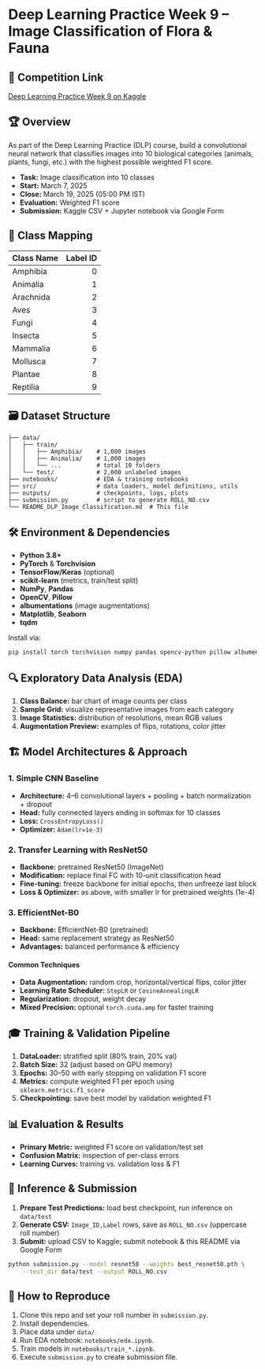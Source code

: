 # Deep Learning Practice Week 9 – Image Classification of Flora & Fauna

## 📄 Competition Link

[Deep Learning Practice Week 9 on Kaggle](https://www.kaggle.com/competitions/deep-learning-practice-week-9-image-c-lassifica/data)

## 🏆 Overview

As part of the Deep Learning Practice (DLP) course, build a convolutional neural network that classifies images into 10 biological categories (animals, plants, fungi, etc.) with the highest possible weighted F1 score.

* **Task:** Image classification into 10 classes
* **Start:** March 7, 2025
* **Close:** March 19, 2025 (05:00 PM IST)
* **Evaluation:** Weighted F1 score
* **Submission:** Kaggle CSV + Jupyter notebook via Google Form

## 🔖 Class Mapping

| Class Name | Label ID |
| ---------- | -------: |
| Amphibia   |        0 |
| Animalia   |        1 |
| Arachnida  |        2 |
| Aves       |        3 |
| Fungi      |        4 |
| Insecta    |        5 |
| Mammalia   |        6 |
| Mollusca   |        7 |
| Plantae    |        8 |
| Reptilia   |        9 |

## 🗃️ Dataset Structure

```
├── data/
│   ├── train/
│   │   ├── Amphibia/    # 1,000 images
│   │   ├── Animalia/    # 1,000 images
│   │   └── ...          # total 10 folders
│   └── test/            # 2,000 unlabeled images
├── notebooks/           # EDA & training notebooks
├── src/                 # data loaders, model definitions, utils
├── outputs/             # checkpoints, logs, plots
├── submission.py        # script to generate ROLL_NO.csv
└── README_DLP_Image_Classification.md  # This file
```

## 🛠️ Environment & Dependencies

* **Python 3.8+**
* **PyTorch** & **Torchvision**
* **TensorFlow/Keras** (optional)
* **scikit-learn** (metrics, train/test split)
* **NumPy**, **Pandas**
* **OpenCV**, **Pillow**
* **albumentations** (image augmentations)
* **Matplotlib**, **Seaborn**
* **tqdm**

Install via:

```bash
pip install torch torchvision numpy pandas opencv-python pillow albumentations scikit-learn matplotlib seaborn tqdm
```

## 🔍 Exploratory Data Analysis (EDA)

1. **Class Balance:** bar chart of image counts per class
2. **Sample Grid:** visualize representative images from each category
3. **Image Statistics:** distribution of resolutions, mean RGB values
4. **Augmentation Preview:** examples of flips, rotations, color jitter

## 🏗️ Model Architectures & Approach

### 1. Simple CNN Baseline

* **Architecture:** 4–6 convolutional layers + pooling + batch normalization + dropout
* **Head:** fully connected layers ending in softmax for 10 classes
* **Loss:** `CrossEntropyLoss()`
* **Optimizer:** `Adam(lr=1e-3)`

### 2. Transfer Learning with ResNet50

* **Backbone:** pretrained ResNet50 (ImageNet)
* **Modification:** replace final FC with 10-unit classification head
* **Fine-tuning:** freeze backbone for initial epochs, then unfreeze last block
* **Loss & Optimizer:** as above, with smaller lr for pretrained weights (1e-4)

### 3. EfficientNet-B0

* **Backbone:** EfficientNet-B0 (pretrained)
* **Head:** same replacement strategy as ResNet50
* **Advantages:** balanced performance & efficiency

#### Common Techniques

* **Data Augmentation:** random crop, horizontal/vertical flips, color jitter
* **Learning Rate Scheduler:** `StepLR` or `CosineAnnealingLR`
* **Regularization:** dropout, weight decay
* **Mixed Precision:** optional `torch.cuda.amp` for faster training

## 🎓 Training & Validation Pipeline

1. **DataLoader:** stratified split (80% train, 20% val)
2. **Batch Size:** 32 (adjust based on GPU memory)
3. **Epochs:** 30–50 with early stopping on validation F1 score
4. **Metrics:** compute weighted F1 per epoch using `sklearn.metrics.f1_score`
5. **Checkpointing:** save best model by validation weighted F1

## 📊 Evaluation & Results

* **Primary Metric:** weighted F1 score on validation/test set
* **Confusion Matrix:** inspection of per-class errors
* **Learning Curves:** training vs. validation loss & F1

## 🚀 Inference & Submission

1. **Prepare Test Predictions:** load best checkpoint, run inference on `data/test`
2. **Generate CSV:** `Image_ID,Label` rows, save as `ROLL_NO.csv` (uppercase roll number)
3. **Submit:** upload CSV to Kaggle; submit notebook & this README via Google Form

```bash
python submission.py --model resnet50 --weights best_resnet50.pth \
    --test_dir data/test --output ROLL_NO.csv
```

## 🏃 How to Reproduce

1. Clone this repo and set your roll number in `submission.py`.
2. Install dependencies.
3. Place data under `data/`.
4. Run EDA notebook: `notebooks/eda.ipynb`.
5. Train models in `notebooks/train_*.ipynb`.
6. Execute `submission.py` to create submission file.

